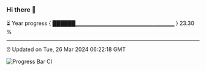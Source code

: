 ### Hi there 👋

⏳ Year progress { ██████▁▁▁▁▁▁▁▁▁▁▁▁▁▁▁▁▁▁▁▁▁▁▁▁ } 23.30 %

---

⏰ Updated on Tue, 26 Mar 2024 06:22:18 GMT

![Progress Bar CI](https://github.com/ZhaoGui/ZhaoGui/workflows/Progress%20Bar%20CI/badge.svg)
